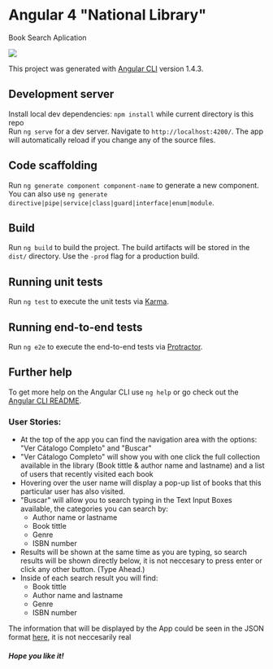 <h1><strong>Angular 4 "National Library"</strong></h1>
<p>Book Search Aplication</p>
<img src="https://user-images.githubusercontent.com/30567608/31730008-e7227666-b430-11e7-99f8-2344d1e50de7.gif">

This project was generated with [Angular CLI](https://github.com/angular/angular-cli) version 1.4.3.

## Development server

Install local dev dependencies: `npm install` while current directory is this repo <br>
Run `ng serve` for a dev server. Navigate to `http://localhost:4200/`. The app will automatically reload if you change any of the source files.

## Code scaffolding

Run `ng generate component component-name` to generate a new component. You can also use `ng generate directive|pipe|service|class|guard|interface|enum|module`.

## Build

Run `ng build` to build the project. The build artifacts will be stored in the `dist/` directory. Use the `-prod` flag for a production build.

## Running unit tests

Run `ng test` to execute the unit tests via [Karma](https://karma-runner.github.io).

## Running end-to-end tests

Run `ng e2e` to execute the end-to-end tests via [Protractor](http://www.protractortest.org/).

## Further help

To get more help on the Angular CLI use `ng help` or go check out the [Angular CLI README](https://github.com/angular/angular-cli/blob/master/README.md).

<h3>User Stories: </h3>
<ul>
  <li>At the top of the app you can find the navigation area with the options: "Ver Cátalogo Completo" and "Buscar"</li>
	<li>"Ver Cátalogo Completo" will show you with one click the full collection available in the library (Book tittle & author name and lastname) and a list of users that recently visited each book</li>
  <li>Hovering over the user name will display a pop-up list of books that this particular user has also visited.</li>
  <li>"Buscar" will allow you to search typing in the Text Input Boxes available, the categories you can search by:
    <ul>
      <li>Author name or lastname</li>
      <li>Book tittle</li>
      <li>Genre</li>
      <li>ISBN number</li>
    </ul>
  </li>
  <li>Results will be shown at the same time as you are typing, so search results will be shown directly below, it is not neccesary to press enter or click any other button. (Type Ahead.)</li>
  <li>Inside of each search result you will find:
    <ul>
      <li>Book tittle</li>
      <li>Author name and lastname</li>
      <li>Genre</li>
      <li>ISBN number</li>
    </ul>
  </li>
</ul>
<p>The information that will be displayed by the App could be seen in the JSON format <a href="https://gist.githubusercontent.com/finizen/6f5d574cec11112342c552fe6fa64a8a/raw/4cf357afb82e6baae7fd06c5a7c3990d1c0977f6/booksV1.json">here</a>, it is not neccesarily real</p>

<h5>Hope you like it!</h5>
